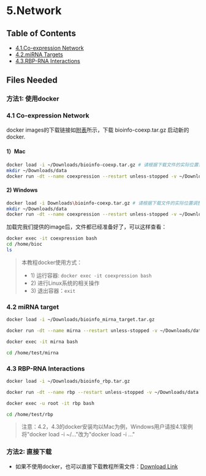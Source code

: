 # 5.Network

## Table of Contents

* [4.1.Co-expression Network](co_expression.md)
* [4.2.miRNA Targets](https://github.com/lulab/teaching_book/tree/c00d7a8e72b62deac47fdc6c93171f427c8a431b/part-iii.-ngs-data-analyses/4.network/4.2.mirna-targets.md)
* [4.3.RBP-RNA Interactions](rbp_interaction.md)

## Files Needed <a id="files"></a>

### 方法1: 使用docker

### 4.1 Co-expression Network

docker images的下载链接如[附表](../../appendix/appendix-iv.-teaching.md#teaching-docker)所示，下载 bioinfo-coexp.tar.gz 启动新的docker.

#### 1）Mac

```bash
docker load -i ~/Downloads/bioinfo-coexp.tar.gz # 请根据下载文件的实际位置调整输入内容
mkdir ~/Downloads/data
docker run -dt --name coexpression --restart unless-stopped -v ~/Downloads/data:/data gangxu/coexpression:1.5
```

#### 2\) Windows

```bash
docker load -i Downloads\bioinfo-coexp.tar.gz # 请根据下载文件的实际位置调整输入内容
mkdir ~/Downloads/data
docker run -dt --name coexpression --restart unless-stopped -v ~/Downloads/data:/data gangxu/coexpression:1.5
```

加载完我们提供的image后，文件都已经准备好了，可以这样查看：

```bash
docker exec -it coexpression bash
cd /home/bioc
ls
```

> 本教程docker使用方式：
>
> * 1\) 运行容器:  `docker exec -it coexpression bash`
> * 2\) 进行Linux系统的相关操作
> * 3\) 退出容器：`exit`

### 4.2 miRNA target

```bash
docker load -i ~/Downloads/bioinfo_mirna_target.tar.gz

docker run -dt --name mirna --restart unless-stopped -v ~/Downloads/data:/data mirna_targets:1.0

docker exec -it mirna bash

cd /home/test/mirna
```

### 4.3 RBP-RNA Interactions

```bash
docker load -i ~/Downloads/bioinfo_rbp.tar.gz

docker run -dt --name rbp --restart unless-stopped -v ~/Downloads/data:/data gangxu/bioinfo_rbp:2.0

docker exec -u root -it rbp bash

cd /home/test/rbp
```

> 注意：4.2，4.3的docker安装均以Mac为例，Windows用户请按4.1案例将"docker load -i ~/..."改为"docker load -i ..."

### 方法2: 直接下载

* 如果不使用docker，也可以直接下载教程所需文件：[Download Link](https://github.com/lulab/teaching_book/tree/master/files/PART_III/4.network)

